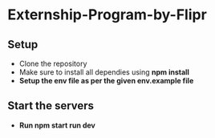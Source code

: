 # Externship-Program-by-Flipr

## Setup

  * Clone the repository
  * Make sure to install all dependies using <b>npm install<b>
  * Setup the env file as per the given env.example file

## Start the servers
  * Run <b>npm start run dev</b>
